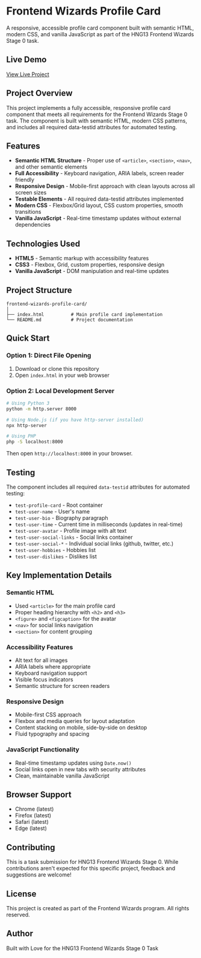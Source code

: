# Frontend Wizards Profile Card
A responsive, accessible profile card component built with semantic HTML, modern CSS, and vanilla JavaScript as part of the HNG13 Frontend Wizards Stage 0 task.

## Live Demo

[View Live Project](https://your-deployment-link.netlify.app) 

## Project Overview

This project implements a fully accessible, responsive profile card component that meets all requirements for the Frontend Wizards Stage 0 task. The component is built with semantic HTML, modern CSS patterns, and includes all required data-testid attributes for automated testing.

## Features

- **Semantic HTML Structure** - Proper use of `<article>`, `<section>`, `<nav>`, and other semantic elements
- **Full Accessibility** - Keyboard navigation, ARIA labels, screen reader friendly
- **Responsive Design** - Mobile-first approach with clean layouts across all screen sizes
- **Testable Elements** - All required data-testid attributes implemented
- **Modern CSS** - Flexbox/Grid layout, CSS custom properties, smooth transitions
- **Vanilla JavaScript** - Real-time timestamp updates without external dependencies

## Technologies Used

- **HTML5** - Semantic markup with accessibility features
- **CSS3** - Flexbox, Grid, custom properties, responsive design
- **Vanilla JavaScript** - DOM manipulation and real-time updates

## Project Structure
```
frontend-wizards-profile-card/
│
├── index.html          # Main profile card implementation
└── README.md           # Project documentation
```

## Quick Start

### Option 1: Direct File Opening
1. Download or clone this repository
2. Open `index.html` in your web browser

### Option 2: Local Development Server
```bash
# Using Python 3
python -m http.server 8000

# Using Node.js (if you have http-server installed)
npx http-server

# Using PHP
php -S localhost:8000
```

Then open `http://localhost:8000` in your browser.

## Testing

The component includes all required `data-testid` attributes for automated testing:

- `test-profile-card` - Root container
- `test-user-name` - User's name
- `test-user-bio` - Biography paragraph
- `test-user-time` - Current time in milliseconds (updates in real-time)
- `test-user-avatar` - Profile image with alt text
- `test-user-social-links` - Social links container
- `test-user-social-*` - Individual social links (github, twitter, etc.)
- `test-user-hobbies` - Hobbies list
- `test-user-dislikes` - Dislikes list

## Key Implementation Details

### Semantic HTML
- Used `<article>` for the main profile card
- Proper heading hierarchy with `<h2>` and `<h3>`
- `<figure>` and `<figcaption>` for the avatar
- `<nav>` for social links navigation
- `<section>` for content grouping

### Accessibility Features
- Alt text for all images
- ARIA labels where appropriate
- Keyboard navigation support
- Visible focus indicators
- Semantic structure for screen readers

### Responsive Design
- Mobile-first CSS approach
- Flexbox and media queries for layout adaptation
- Content stacking on mobile, side-by-side on desktop
- Fluid typography and spacing

### JavaScript Functionality
- Real-time timestamp updates using `Date.now()`
- Social links open in new tabs with security attributes
- Clean, maintainable vanilla JavaScript

## Browser Support
- Chrome (latest)
- Firefox (latest)
- Safari (latest)
- Edge (latest)

## Contributing
This is a task submission for HNG13 Frontend Wizards Stage 0. While contributions aren't expected for this specific project, feedback and suggestions are welcome!

## License
This project is created as part of the Frontend Wizards program. All rights reserved.

## Author
Built with Love for the HNG13 Frontend Wizards Stage 0 Task